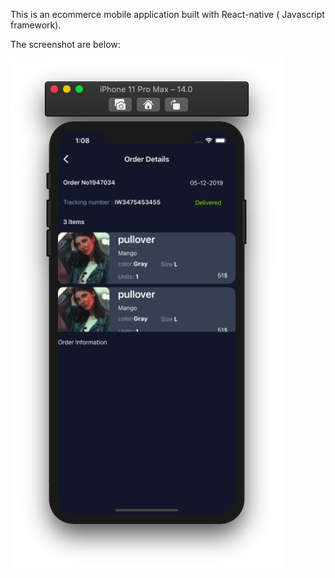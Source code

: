 This is an ecommerce mobile application built with React-native ( Javascript framework).

The screenshot are below:


![](screenshots/orderDetails-img.png)

